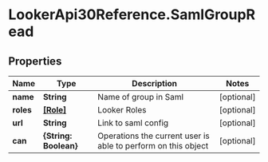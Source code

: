 # LookerApi30Reference.SamlGroupRead

## Properties
Name | Type | Description | Notes
------------ | ------------- | ------------- | -------------
**name** | **String** | Name of group in Saml | [optional] 
**roles** | [**[Role]**](Role.md) | Looker Roles | [optional] 
**url** | **String** | Link to saml config | [optional] 
**can** | **{String: Boolean}** | Operations the current user is able to perform on this object | [optional] 


